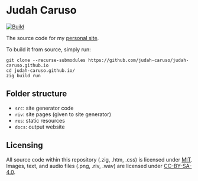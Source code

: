 # Judah Caruso

[![Build](https://github.com/judah-caruso/judah-caruso.github.io/actions/workflows/static-site.yml/badge.svg?branch=main)](https://github.com/judah-caruso/judah-caruso.github.io/actions/workflows/static-site.yml)

The source code for my [personal site](http://judahcaruso.com).

To build it from source, simply run:

```
git clone --recurse-submodules https://github.com/judah-caruso/judah-caruso.github.io
cd judah-caruso.github.io/
zig build run
```

## Folder structure

- `src`: site generator code
- `riv`: site pages (given to site generator)
- `res`: static resources
- `docs`: output website

## Licensing

All source code within this repository (.zig, .htm, .css) is licensed under [MIT](./LICENSE). Images, text, and audio files (.png, .riv, .wav) are licensed under [CC-BY-SA-4.0](./LICENSE.CC-BY-SA-4.0).

